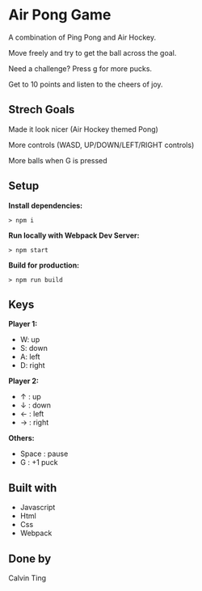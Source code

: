 # Air Pong Game

A combination of Ping Pong and Air Hockey.

Move freely and try to get the ball across the goal.

Need a challenge? Press g for more pucks.

Get to 10 points and listen to the cheers of joy. 

## Strech Goals

Made it look nicer (Air Hockey themed Pong)

More controls (WASD, UP/DOWN/LEFT/RIGHT controls)

More balls when G is pressed


## Setup

**Install dependencies:**

`> npm i`

**Run locally with Webpack Dev Server:**

`> npm start`

**Build for production:**

`> npm run build`

## Keys

**Player 1:**
* W: up
* S: down
* A: left
* D: right


**Player 2:**
* ↑ : up
* ↓ : down
* ← : left
* → : right

**Others:**
* Space : pause
* G : +1 puck

## Built with

* Javascript
* Html
* Css
* Webpack

## Done by

Calvin Ting
